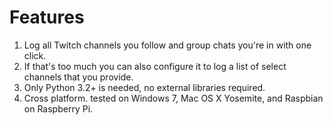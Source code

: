 # Features
1. Log all Twitch channels you follow and group chats you're in with one click.
2. If that's too much you can also configure it to log a list of select channels that you provide.
3. Only Python 3.2+ is needed, no external libraries required.
4. Cross platform. tested on Windows 7, Mac OS X Yosemite, and Raspbian on Raspberry Pi.